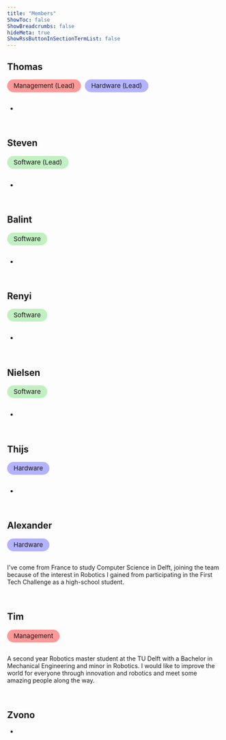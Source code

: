 ```yaml
---
title: "Members"
ShowToc: false
ShowBreadcrumbs: false
hideMeta: true
ShowRssButtonInSectionTermList: false
---
```


## Thomas

<div class="chip management">Management (Lead)</div> <div class="chip hardware">Hardware (Lead)</div>

-

<br>

## Steven

<div class="chip software">Software (Lead)</div>

-

<br>

## Balint

<div class="chip software">Software</div>

-

<br>

## Renyi

<div class="chip software">Software</div>

-

<br>

## Nielsen

<div class="chip software">Software</div>

-

<br>

## Thijs

<div class="chip hardware">Hardware</div>

-

<br>

## Alexander

<div class="chip hardware">Hardware</div>

I've come from France to study Computer Science in Delft, joining the team because of the interest in Robotics I 
gained from participating in the First Tech Challenge as a high-school student.

<br>

## Tim

<div class="chip management">Management</div>

A second year Robotics master student at the TU Delft with a Bachelor in Mechanical Engineering and minor in 
Robotics. I would like to improve the world for everyone through innovation and robotics and meet some amazing 
people along the way.

<br>

## Zvono

-

<style>
.chip {
  display: inline-block;
  padding: 0 15px;
  height: 30px;
  font-size: 15px;
  line-height: 30px;
  border-radius: 15px;
  margin: 0 5px 15px 0;
}

.management {
  background-color: #ff9999;
}
.dark .management {
  background-color: #500000;
}
  
.software {
  background-color: #c2f0c2;
}
.dark .software {
  background-color: #145214;
}
  
.hardware {
  background-color: #b3b3ff;
}
.dark .hardware {
  background-color: #000080;
}
</style>
